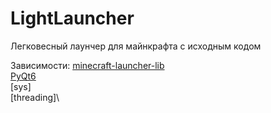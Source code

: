 # LightLauncher
Легковесный лаунчер для майнкрафта с исходным кодом

Зависимости: 
[minecraft-launcher-lib](https://pypi.org/project/minecraft-launcher-lib/)\
[PyQt6](https://pypi.org/project/PyQt6/)\
[sys]\
[threading]\
